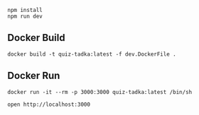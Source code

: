 ```
npm install
npm run dev
```

## Docker Build

```
docker build -t quiz-tadka:latest -f dev.DockerFile .
```

## Docker Run

```
docker run -it --rm -p 3000:3000 quiz-tadka:latest /bin/sh
```

```
open http://localhost:3000
```
